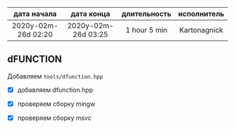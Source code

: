 
|     дата начала     |     дата конца      | длительность | исполнитель  |
|:-------------------:|:-------------------:|:------------:|:------------:|
| 2020y-02m-26d 02:20 | 2020y-02m-26d 03:25 | 1 hour 5 min | Kartonagnick |

dFUNCTION
---------

Добавляем `tools/dfunction.hpp`  
  - [x] добавляем dfunction.hpp  
  - [x] проверяем сборку mingw  
  - [x] проверяем сборку msvc   



